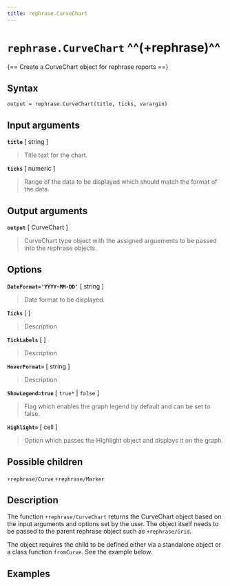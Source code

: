 ```yaml
---
title: rephrase.CurveChart
---
```


# `rephrase.CurveChart` ^^(+rephrase)^^

{== Create a CurveChart object for rephrase reports ==}


## Syntax 

    output = rephrase.CurveChart(title, ticks, varargin)


## Input arguments 

__`title`__ [ string ]
> 
> Title text for the chart.
> 

__`ticks`__ [ numeric ]
> 
> Range of the data to be displayed which should match the
> format of the data.
> 

## Output arguments 

__`output`__ [ CurveChart ]
> 
> CurveChart type object with the assigned arguements to be
> passed into the rephrase objects.
> 


## Options 

__`DateFormat='YYYY-MM-DD'`__ [ string ]
> 
> Date format to be displayed.
> 

__`Ticks`__ [  ]
> 
> Description
> 

__`TickLabels`__ [  ]
> 
> Description
> 

__`HoverFormat=`__ [ string ]
> 
> Description
> 

__`ShowLegend=true`__ [ `true*` | `false` ]
> 
> Flag which enables the graph legend by default and can be set
> to false.
> 

__`Highlight=`__ [ cell ]
> 
> Option which passes the Highlight object and displays it on
> the graph.
> 

## Possible children

`+rephrase/Curve`
`+rephrase/Marker`

## Description 

The function `+rephrase/CurveChart` returns the CurveChart object based on the input arguments and options set by the user. The object itself needs to be passed to the parent rephrase object such as `+rephrase/Grid`.

The object requires the child to be defined either via a standalone object or a class function `fromCurve`. See the example below.

## Examples

```matlab
```
